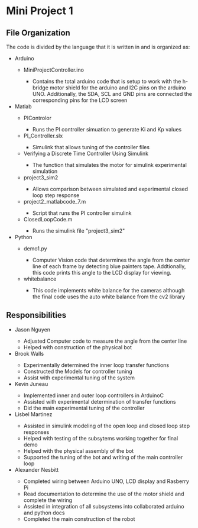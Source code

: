 
# Mini Project 1
## File Organization
The code is divided by the language that it is written in and is organized as:
<ul>
  <li>Arduino</li>
    <ul>
      <li>MiniProjectController.ino</li>
      <ul><li>Contains the total arduino code that is setup to work with the h-bridge motor shield for the arduino and I2C pins on the arduino UNO. Additionally, the SDA, SCL and GND pins are connected the corresponding pins for the LCD screen</li></ul>
    </ul>
  <li>Matlab</li>
    <ul>
        <li>PIControlor</li>
          <ul><li>Runs the PI controller simuation to generate Ki and Kp values</li></ul>
        <li>PI_Controller.slx</li>
          <ul><li>Simulink that allows tuning of the controller files</li></ul>
        <li>Verifying a Discrete Time Controller Using Simulink </li>
          <ul><li>The function that simulates the motor for simulink experimental simulation</li></ul>
        <li>project3_sim2 </li>
          <ul><li>Allows comparison between simulated and experimental closed loop step response</li></ul>
        <li>project2_matlabcode_7.m</li>
          <ul><li>Script that runs the PI controller simulink</li></ul>
        <li>ClosedLoopCode.m</li>
          <ul><li>Runs the simulink file "project3_sim2"</li></ul>
    </ul>
  <li>Python</li>
    <ul>
      <li>demo1.py</li>
        <ul><li>Computer Vision code that determines the angle from the center line of each frame by detecting blue painters tape. Addtionally, this code prints this angle to the LCD display for viewing.</li></ul>
      <li>whitebalance</li>
        <ul><li>This code implements white balance for the cameras although the final code uses the auto white balance from the cv2 library</li></ul>
    </ul>
</ul>

## Responsibilities
<ul>
  <li>Jason Nguyen</li>
    <ul>
       <li>Adjusted Computer code to measure the angle from the center line</li>
       <li>Helped with construction of the physical bot</li>
    </ul>
  <li>Brook Walls</li>
    <ul>
        <li>Experimentally determined the inner loop transfer functions</li>
        <li>Constructed the Models for controller tuning</li>
      <li>Assist with experimental tuning of the system</li>
    </ul>
  <li>Kevin Juneau</li>
    <ul>
        <li>Implemented inner and outer loop controllers in ArduinoC</li>
        <li>Assisted with experimental determination of transfer functions</li>
      <li>Did the main experimental tuning of the controller</li>
    </ul>
  <li>Lisbel Martinez</li>
    <ul>
        <li>Assisted in simulink modeling of the open loop and closed loop step responses</li>
        <li>Helped with testing of the subsytems working together for final demo</li>
      <li>Helped with the physical assembly of the bot</li>
      <li>Supported the tuning of the bot and writing of the main controller loop</li>
    </ul>
  <li>Alexander Nesbitt</li>
    <ul>
      <li>Completed wiring between Arduino UNO, LCD display and Rasberry Pi</li>
      <li>Read documentation to determine the use of the motor shield and complete the wiring</li>
      <li>Assisted in integration of all subsystems into collaborated arduino and python docs</li>
      <li>Completed the main construction of the robot</li>
    </ul>
</ul>
